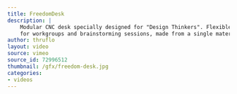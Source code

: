 ```yaml
---
title: FreedomDesk
description: |
    Modular CNC desk specially designed for "Design Thinkers". Flexible assembly
    for workgroups and brainstorming sessions, made from a single material.
author: thruflo
layout: video
source: vimeo
source_id: 72996512
thumbnail: /gfx/freedom-desk.jpg
categories:
- videos
---
```

